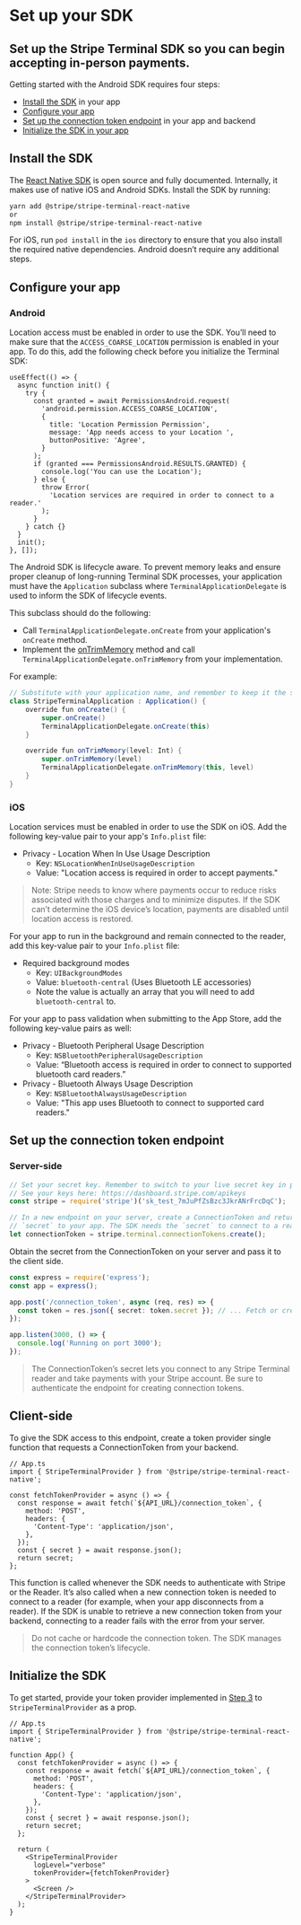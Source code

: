 # Set up your SDK

## Set up the Stripe Terminal SDK so you can begin accepting in-person payments.

Getting started with the Android SDK requires four steps:

- [Install the SDK](#install-the-sdk) in your app
- [Configure your app](#configure-your-app)
- [Set up the connection token endpoint](#set-up-the-connection-token-endpoint) in your app and backend
- [Initialize the SDK in your app](#initialize-the-sdk)

## Install the SDK

The [React Native SDK](https://github.com/stripe/stripe-terminal-react-native) is open source and fully documented. Internally, it makes use of native iOS and Android SDKs. Install the SDK by running:

```sh
yarn add @stripe/stripe-terminal-react-native
or
npm install @stripe/stripe-terminal-react-native
```

For iOS, run `pod install` in the `ios` directory to ensure that you also install the required native dependencies. Android doesn’t require any additional steps.

## Configure your app

### Android

Location access must be enabled in order to use the SDK. You’ll need to make sure that the `ACCESS_COARSE_LOCATION` permission is enabled in your app. To do this, add the following check before you initialize the Terminal SDK:

```tsx
useEffect(() => {
  async function init() {
    try {
      const granted = await PermissionsAndroid.request(
        'android.permission.ACCESS_COARSE_LOCATION',
        {
          title: 'Location Permission Permission',
          message: 'App needs access to your Location ',
          buttonPositive: 'Agree',
        }
      );
      if (granted === PermissionsAndroid.RESULTS.GRANTED) {
        console.log('You can use the Location');
      } else {
        throw Error(
          'Location services are required in order to connect to a reader.'
        );
      }
    } catch {}
  }
  init();
}, []);
```

The Android SDK is lifecycle aware. To prevent memory leaks and ensure proper cleanup of long-running Terminal SDK processes, your application must have the `Application` subclass where `TerminalApplicationDelegate` is used to inform the SDK of lifecycle events.

This subclass should do the following:

- Call `TerminalApplicationDelegate.onCreate` from your application's `onCreate` method.
- Implement the [onTrimMemory](<https://developer.android.com/reference/android/app/Application#onTrimMemory(int)>) method and call `TerminalApplicationDelegate.onTrimMemory` from your implementation.

For example:

```java
// Substitute with your application name, and remember to keep it the same as your AndroidManifest.xml
class StripeTerminalApplication : Application() {
    override fun onCreate() {
        super.onCreate()
        TerminalApplicationDelegate.onCreate(this)
    }

    override fun onTrimMemory(level: Int) {
        super.onTrimMemory(level)
        TerminalApplicationDelegate.onTrimMemory(this, level)
    }
}
```

### iOS

Location services must be enabled in order to use the SDK on iOS. Add the following key-value pair to your app's `Info.plist` file:

- Privacy - Location When In Use Usage Description
  - Key: `NSLocationWhenInUseUsageDescription`
  - Value: "Location access is required in order to accept payments."

> Note: Stripe needs to know where payments occur to reduce risks associated with those charges and to minimize disputes. If the SDK can’t determine the iOS device’s location, payments are disabled until location access is restored.

For your app to run in the background and remain connected to the reader, add this key-value pair to your `Info.plist` file:

- Required background modes
  - Key: `UIBackgroundModes`
  - Value: `bluetooth-central` (Uses Bluetooth LE accessories)
  - Note the value is actually an array that you will need to add `bluetooth-central` to.

For your app to pass validation when submitting to the App Store, add the following key-value pairs as well:

- Privacy - Bluetooth Peripheral Usage Description
  - Key: `NSBluetoothPeripheralUsageDescription`
  - Value: “Bluetooth access is required in order to connect to supported bluetooth card readers.”
- Privacy - Bluetooth Always Usage Description
  - Key: `NSBluetoothAlwaysUsageDescription`
  - Value: "This app uses Bluetooth to connect to supported card readers."

## Set up the connection token endpoint

### Server-side

```ts
// Set your secret key. Remember to switch to your live secret key in production.
// See your keys here: https://dashboard.stripe.com/apikeys
const stripe = require('stripe')('sk_test_7mJuPfZsBzc3JkrANrFrcDqC');

// In a new endpoint on your server, create a ConnectionToken and return the
// `secret` to your app. The SDK needs the `secret` to connect to a reader.
let connectionToken = stripe.terminal.connectionTokens.create();
```

Obtain the secret from the ConnectionToken on your server and pass it to the client side.

```ts
const express = require('express');
const app = express();

app.post('/connection_token', async (req, res) => {
  const token = res.json({ secret: token.secret }); // ... Fetch or create the ConnectionToken
});

app.listen(3000, () => {
  console.log('Running on port 3000');
});
```

> The ConnectionToken’s secret lets you connect to any Stripe Terminal reader and take payments with your Stripe account. Be sure to authenticate the endpoint for creating connection tokens.

## Client-side

To give the SDK access to this endpoint, create a token provider single function that requests a ConnectionToken from your backend.

```tsx
// App.ts
import { StripeTerminalProvider } from '@stripe/stripe-terminal-react-native';

const fetchTokenProvider = async () => {
  const response = await fetch(`${API_URL}/connection_token`, {
    method: 'POST',
    headers: {
      'Content-Type': 'application/json',
    },
  });
  const { secret } = await response.json();
  return secret;
};
```

This function is called whenever the SDK needs to authenticate with Stripe or the Reader. It’s also called when a new connection token is needed to connect to a reader (for example, when your app disconnects from a reader). If the SDK is unable to retrieve a new connection token from your backend, connecting to a reader fails with the error from your server.

> Do not cache or hardcode the connection token. The SDK manages the connection token’s lifecycle.

## Initialize the SDK

To get started, provide your token provider implemented in [Step 3](#set-up-the-connection-token-endpoint) to `StripeTerminalProvider` as a prop.

```tsx
// App.ts
import { StripeTerminalProvider } from '@stripe/stripe-terminal-react-native';

function App() {
  const fetchTokenProvider = async () => {
    const response = await fetch(`${API_URL}/connection_token`, {
      method: 'POST',
      headers: {
        'Content-Type': 'application/json',
      },
    });
    const { secret } = await response.json();
    return secret;
  };

  return (
    <StripeTerminalProvider
      logLevel="verbose"
      tokenProvider={fetchTokenProvider}
    >
      <Screen />
    </StripeTerminalProvider>
  );
}
```
